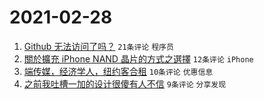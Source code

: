 # 2021-02-28

1. [Github 无法访问了吗？](https://www.v2ex.com/t/756873) `21条评论` `程序员`
1. [關於擴充 iPhone NAND 晶片的方式之選擇](https://www.v2ex.com/t/756871) `12条评论` `iPhone`
1. [端传媒，经济学人，纽约客合租](https://www.v2ex.com/t/756880) `10条评论` `优惠信息`
1. [之前我吐槽一加的设计很傻有人不信](https://www.v2ex.com/t/756887) `9条评论` `分享发现`
